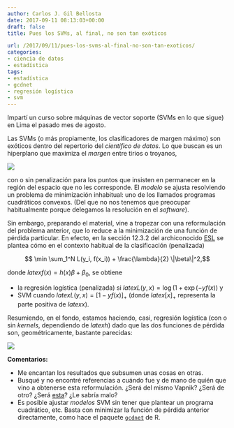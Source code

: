 ```yaml
---
author: Carlos J. Gil Bellosta
date: 2017-09-11 08:13:03+00:00
draft: false
title: Pues los SVMs, al final, no son tan exóticos

url: /2017/09/11/pues-los-svms-al-final-no-son-tan-exoticos/
categories:
- ciencia de datos
- estadística
tags:
- estadística
- gcdnet
- regresión logística
- svm
---
```


Impartí un curso sobre máquinas de vector soporte (SVMs en lo que sigue) en Lima el pasado mes de agosto.

Las SVMs (o más propiamente, los clasificadores de margen máximo) son exóticos dentro del repertorio del _científico de datos_. Lo que buscan es un hiperplano que maximiza el _margen_ entre tirios o troyanos,

![](/wp-uploads/2017/09/maximo_margen.png)

con o sin penalización para los puntos que insisten en permanecer en la región del espacio que no les corresponde. El _modelo_ se ajusta resolviendo un problema de minimización inhabitual: uno de los llamados programas cuadráticos convexos. (Del que no nos tenemos que preocupar habitualmente porque delegamos la resolución en el _software_).

Sin embargo, preparando el material, vine a tropezar con una reformulación del problema anterior, que lo reduce a la minimización de una función de pérdida particular. En efecto, en la sección 12.3.2 del archiconocido [ESL](https://web.stanford.edu/~hastie/ElemStatLearn/) se plantea cómo en el contexto habitual de la clasificación (penalizada)


$$ \min \sum_1^N L(y_i, f(x_i)) + \frac{\lambda}{2} \|\beta\|^2,$$

donde $latex f(x) = h(x) \beta + \beta_0$, se obtiene

* la regresión logística (penalizada) si $latex L(y, x) = \log(1 + \exp(-yf(x))$ y
* SVM cuando $latex L(y, x) = [1 - yf(x)]_+$ (donde $latex [x]_+$ representa la parte positiva de $latex x$).

Resumiendo, en el fondo, estamos haciendo, casi, regresión logística (con o sin _kernels_, dependiendo de $latex h$) dado que las dos funciones de pérdida son, geométricamente, bastante parecidas:

![](/wp-uploads/2017/09/hinge_loss.png)

**Comentarios:**

* Me encantan los resultados que subsumen unas cosas en otras.
* Busqué y no encontré referencias a cuándo fue y de mano de quién que vino a obtenerse esta reformulación. ¿Será del mismo Vapnik? ¿Será de otro? ¿Será [esta](http://cbcl.mit.edu/publications/ps/evgeniou-reviewall.pdf)? ¿Le sabría malo?
* Es posible ajustar _modelos_ SVM sin tener que plantear un programa cuadrático, etc. Basta con minimizar la función de pérdida anterior directamente, como hace el paquete [`gcdnet`](https://cran.r-project.org/web/packages/gcdnet/index.html) de R.




